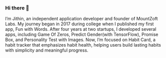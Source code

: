 ### Hi there 👋

I’m Jithin, an independent application developer and founder of MountZoft Labs. My journey began in 2017 during college when I published my first app, Fun with Words. After four years at two startups, I developed several apps, including Game Of Zeros, Predict Gender(with TensorFlow), Promise Box, and Personality Test with Images. Now, I’m focused on Habit Card, a habit tracker that emphasizes habit health, helping users build lasting habits with simplicity and meaningful progress.
